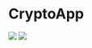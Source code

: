 # CryptoApp

<img src = "https://user-images.githubusercontent.com/86673605/254429498-42eca7c4-6b50-4e5c-b315-bce638b4d38d.jpg">
<img src = "https://user-images.githubusercontent.com/86673605/254429500-ae5e6f34-e8de-4e41-b7dc-8f8407156a11.jpg">
